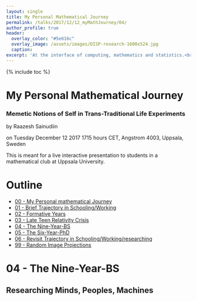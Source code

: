```yaml
---
layout: single
title: My Personal Mathematical Journey
permalink: /talks/2017/12/12_myMathJourney/04/
author_profile: true
header:
  overlay_color: "#5e616c"
  overlay_image: /assets/images/DISP-research-1600x524.jpg
  caption: 
excerpt: 'At the interface of computing, mathematics and statistics.<br /><br /><br />'
---
```

{% include toc %}

# My Personal Mathematical Journey
### Memetic Notions of Self in Trans-Traditional Life Experiments

by Raazesh Sainudiin 

on Tuesday December 12 2017 1715 hours CET, Angstrom 4003, Uppsala, Sweden

This is meant for a live interactive presentation to students in a mathematical club at Uppsala University.

# Outline

* [00 - My Personal mathematical Journey](/talks/2017/12/12_myMathJourney/)
* [01 - Brief Trajectory in Schooling/Working](/talks/2017/12/12_myMathJourney/01/)
* [02 - Formative Years](/talks/2017/12/12_myMathJourney/02/)
* [03 - Late Teen Relativity Crisis](/talks/2017/12/12_myMathJourney/03/)
* [04 - The Nine-Year-BS](/talks/2017/12/12_myMathJourney/04/)
* [05 - The Six-Year-PhD](/talks/2017/12/12_myMathJourney/05/)
* [06 - Revisit Trajectory in Schooling/Working/researching](/talks/2017/12/12_myMathJourney/01/)
* [99 - Random Image Projections](/talks/2017/12/12_myMathJourney/99/)

# 04 - The Nine-Year-BS
## Researching Minds, Peoples, Machines

<html>
  <head>
    <script type="text/javascript" src="https://www.gstatic.com/charts/loader.js"></script>
    <script type="text/javascript">
      google.charts.load('current', {'packages':['timeline']});
      google.charts.setOnLoadCallback(drawChart);
      function drawChart() {
        var container = document.getElementById('timelineCountries');
        var chart = new google.visualization.Timeline(container);
        var dataTable = new google.visualization.DataTable();

        dataTable.addColumn({ type: 'string', id: 'rowID' });
        dataTable.addColumn({ type: 'string', id: 'annotation' });
        dataTable.addColumn({type:'string', role:'tooltip'}); 
        dataTable.addColumn({ type: 'date', id: 'Start' });
        dataTable.addColumn({ type: 'date', id: 'End' });
        dataTable.addRows([
//new Date(1991, 9, 1),  Date(2000, 5, 15) ]
          [ 'US', 'Gustavus Adolphus Coll., MN', '',  new Date(1991, 9, 1),  new Date(1994, 6, 1) ],
          [ 'US', 'Peace Studies Grant - Gustavus Adolphus Coll., MN', 'Travelled over 9500 miles through nearly all native American reservations south and west of MN except thse in NV - thesis evolved from a comparison of native american spirituality to Hindu mythology to toxic racism on reservation lands - living as if Indians mattered',   new Date(1992, 6, 1),  new Date(1992, 9, 1) ],
          [ 'US', 'Dairy farm, Dent, MN', '',  new Date(1994, 6, 1),  new Date(1994, 9, 1) ],
          [ 'US', 'SD, Indn. Rsrv.', '',   new Date(1994, 9, 1),  new Date(1996, 1, 1) ],
          [ 'US', 'MN State U', '',  new Date(1996, 1, 1),  new Date(1999, 9, 1) ],
          [ 'US', 'NY, Cornell Plant. Path. MS/PhD', '',  new Date(1999, 9, 1),  new Date(2000, 5, 15) ],
          [ 'Peoples', '~ {Allegories} -> the relativity of locally co-fabricated cosmologies ', 'Deeply troubled by RoLF Cosmologies eg. Judea-Christian, Colonial Reductionism, Ecofeminism, Wittgenstein/Nagarjuna/Dogen-resolution, Lakota-Oral-Ecol., ...', new Date(1991, 9, 1),  new Date(1996, 1, 1) ],
          [ 'Peoples', 'Peace Studies Grant - Gustavus Adolphus Coll., MN', 'Travelled over 9500 miles through nearly all native American reservations south and west of MN except thse in NV - thesis evolved from a comparison of native american spirituality to Hindu mythology to toxic racism on reservation lands - living as if Indians mattered',  new Date(1992, 6, 1),  new Date(1992, 9, 1) ],
          [ 'Minds', 'Drop-out: Wittgenstein-Nagarjuna-Dogen Practise-Realisation', 'Drop-out of College with all Fail grade - ~4.0 GPA to ~0.0 GPA',  new Date(1994, 5, 1),  new Date(1994, 6, 1) ],
          [ 'Machines', 'Dairy farm, Dent, MN', 'Control Systems farming, Input-intensive, bank-corporate-subsidized programs of seed+herbicide+feed+machinery+loan',  new Date(1994, 6, 1),  new Date(1994, 9, 1) ],
          [ 'Peoples', 'Pine-Ridge Indn. Rsrv.', 'Share-cropping in Buffalo People in x-Prisoner-of-War-Camp - Pine Ridge Indian reservation of the Ogalala Lakota people',   new Date(1994, 9, 1),  new Date(1996, 1, 1) ],
          [ 'Peoples', 'MN State U', 'Biology BS Summa Cum Laude',  new Date(1996, 1, 1),  new Date(1999, 9, 1) ],
          [ 'Minds', 'MN State U', 'Mathematics BS Summa Cum Laude',  new Date(1996, 1, 1),  new Date(1999, 9, 1) ],
          [ 'Peoples', 'mathematics and/or life sciences', 'BS in Biology and Maths, PhD in Models of Self/non-self discrimination in fungal systems in Plant Pathology at Cornell, Dow Agro-sciences, Andean Agro-ecology, ...', new Date(1996, 1, 1),  new Date(2001, 1, 1) ],
          [ 'Open', 'Mimetic Notions of Self in Trans-traditional Life Experiments', '', new Date(1984, 8, 1), new Date(2018, 12, 31) ]
]);

    var options = {
        timeline: { colorByRowLabel: true, 
                    showRowLabels: true, groupByRowLabel: false, 
                    rowLabelStyle: {fontName: 'Arial', fontSize: 12 },
                     barLabelStyle: { fontName: 'Arial', fontSize: 10 } },
        avoidOverlappingGridLines: false
      };

      chart.draw(dataTable, options);
      }
    </script>
  </head>
  <body>
    <div id="timelineCountries" style="height: 1800px; width: 1000px;"></div>
  </body>
</html>

